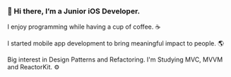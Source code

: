 ### 👋 Hi there, I’m a Junior iOS Developer.

I enjoy programming while having a cup of coffee. ☕️

I started mobile app development to bring meaningful impact to people. 🌎

Big interest in Design Patterns and Refactoring. I'm Studying MVC, MVVM and ReactorKit. ⚙️
